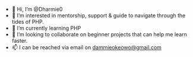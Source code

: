 - 👋 Hi, I’m @Dharmie0
- 👀 I’m interested in mentorship, support & guide to navigate through the tides of PHP.
- 🌱 I’m currently learning PHP
- 💞️ I’m looking to collaborate on beginner projects that can help me learn faster.
- 📫 I can be reached via email on dammieokeowo@gmail.com

<!---
Dharmie0/Dharmie0 is a ✨ special ✨ repository because its `README.md` (this file) appears on your GitHub profile.
You can click the Preview link to take a look at your changes.
--->
